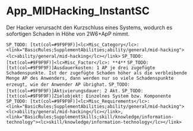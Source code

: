 # App_MIDHacking_InstantSC

Der Hacker verursacht den Kurzschluss eines Systems, wodurch es sofortigen Schaden in Höhe von 2W6+ApP nimmt.

`SP_TODO: [txt(col=#9F9F9F)]<lc>Misc_Category</lc>: <link="BasicRules;SupplementAbilities;ability/general/mid-hacking"><lc>ability/general/mid-hacking</lc></link>`
`SP_TODO: [txt(col=#9F9F9F)]<lc>Misc_Factor</lc>: **4**`
`SP_TODO: [txt(col=#9F9F9F)]Ausdauerkosten: 1 AP je drei zugefügte Schadenspunkte. Ist der zugefügte Schaden höher als die verbleibende Menge AP des Anwenders, dann werden nur so viele Schadenspunkte erzeugt, wie der Anwender AP übrighat.`
`SP_TODO: [txt(col=#9F9F9F)]Aktivierungsdauer: 2 Akt.`
`SP_TODO: [txt(col=#9F9F9F)]Zielobjekt: Einzelnes System bzw. Komponente`
`SP_TODO: [txt(col=#9F9F9F)]<lc>Misc_Requirements</lc>: <link="BasicRules;SupplementAbilities;ability/general/mid-hacking"><lc>ability/general/mid-hacking</lc></link>, <link="BasicRules;SupplementSkills;skill/knowledge/information-technology"><lc>skill/knowledge/information-technology</lc></link>`
